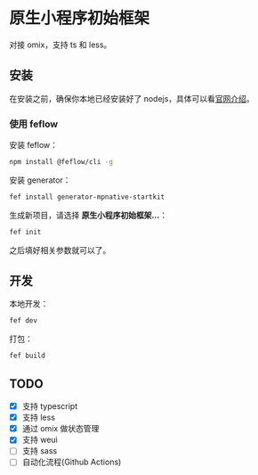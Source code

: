 # 原生小程序初始框架

对接 omix，支持 ts 和 less。

## 安装

在安装之前，确保你本地已经安装好了 nodejs，具体可以看[官网介绍](https://nodejs.org/)。

### 使用 feflow

安装 feflow：
```bash
npm install @feflow/cli -g
```

安装 generator：
```bash
fef install generator-mpnative-startkit
```

生成新项目，请选择 **原生小程序初始框架...**：
```bash
fef init
```

之后填好相关参数就可以了。

## 开发

本地开发：
```bash
fef dev
```

打包：
```bash
fef build
```

## TODO

- [x] 支持 typescript
- [x] 支持 less
- [x] 通过 omix 做状态管理
- [x] 支持 weui
- [ ] 支持 sass
- [ ] 自动化流程(Github Actions)
